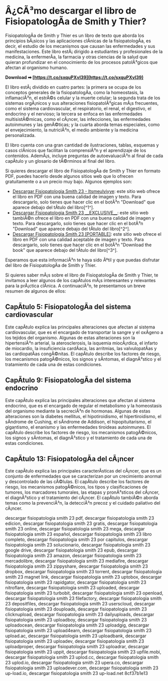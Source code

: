 # Â¿CÃ³mo descargar el libro de FisiopatologÃ­a de Smith y Thier?
 
FisiopatologÃ­a de Smith y Thier es un libro de texto que aborda los principios bÃ¡sicos y las aplicaciones clÃ­nicas de la fisiopatologÃ­a, es decir, el estudio de los mecanismos que causan las enfermedades y sus manifestaciones. Este libro estÃ¡ dirigido a estudiantes y profesionales de la medicina, la enfermerÃ­a, la farmacia y otras ciencias de la salud que quieran profundizar en el conocimiento de los procesos patolÃ³gicos que afectan al organismo humano.
 
**Download ➡ [https://t.co/sxquPXvI39](https://t.co/sxquPXvI39)**


 
El libro estÃ¡ dividido en cuatro partes: la primera se ocupa de los conceptos generales de la fisiopatologÃ­a, como la homeostasis, la inflamaciÃ³n, el estrÃ©s celular y la muerte celular; la segunda trata de los sistemas orgÃ¡nicos y sus alteraciones fisiopatolÃ³gicas mÃ¡s frecuentes, como el sistema cardiovascular, el respiratorio, el renal, el digestivo, el endocrino y el nervioso; la tercera se enfoca en las enfermedades multisistÃ©micas, como el cÃ¡ncer, las infecciones, las enfermedades autoinmunes y las genÃ©ticas; y la cuarta aborda temas especiales, como el envejecimiento, la nutriciÃ³n, el medio ambiente y la medicina personalizada.
 
El libro cuenta con una gran cantidad de ilustraciones, tablas, esquemas y casos clÃ­nicos que facilitan la comprensiÃ³n y el aprendizaje de los contenidos. AdemÃ¡s, incluye preguntas de autoevaluaciÃ³n al final de cada capÃ­tulo y un glosario de tÃ©rminos al final del libro.
 
Si quieres descargar el libro de FisiopatologÃ­a de Smith y Thier en formato PDF, puedes hacerlo desde algunos sitios web que lo ofrecen gratuitamente o a un precio muy bajo. Algunos ejemplos son:
 
- [Descargar Fisiopatologia Smith 23 - Itsmeulviyye](https://rayguargataff.tistory.com/56): este sitio web ofrece el libro en PDF con una buena calidad de imagen y texto. Para descargarlo, solo tienes que hacer clic en el botÃ³n "Download" que aparece debajo del tÃ­tulo del libro[^1^].
- [Descargar Fisiopatologia Smith 23 \_\_EXCLUSIVE\_\_](https://sway.office.com/vSnrbnSlKhRXo4sx): este sitio web tambiÃ©n ofrece el libro en PDF con una buena calidad de imagen y texto. Para descargarlo, solo tienes que hacer clic en el botÃ³n "Download" que aparece debajo del tÃ­tulo del libro[^2^].
- [Descargar Fisiopatologia Smith 23 \[PORTABLE\]](https://kidzshare.com/wp-content/uploads/2022/11/papjoce.pdf): este sitio web ofrece el libro en PDF con una calidad aceptable de imagen y texto. Para descargarlo, solo tienes que hacer clic en el botÃ³n "Download the book" que aparece debajo del tÃ­tulo del libro[^3^].

Esperamos que esta informaciÃ³n te haya sido Ãºtil y que puedas disfrutar del libro de FisiopatologÃ­a de Smith y Thier.
  
Si quieres saber mÃ¡s sobre el libro de FisiopatologÃ­a de Smith y Thier, te invitamos a leer algunos de los capÃ­tulos mÃ¡s interesantes y relevantes para la prÃ¡ctica clÃ­nica. A continuaciÃ³n, te presentamos un breve resumen de algunos de ellos:
 
## CapÃ­tulo 5: FisiopatologÃ­a del sistema cardiovascular
 
Este capÃ­tulo explica las principales alteraciones que afectan al sistema cardiovascular, que es el encargado de transportar la sangre y el oxÃ­geno a los tejidos del organismo. Algunas de estas alteraciones son la hipertensiÃ³n arterial, la aterosclerosis, la isquemia miocÃ¡rdica, el infarto de miocardio, la insuficiencia cardÃ­aca, las arritmias, las valvulopatÃ­as y las cardiopatÃ­as congÃ©nitas. El capÃ­tulo describe los factores de riesgo, los mecanismos patogÃ©nicos, los signos y sÃ­ntomas, el diagnÃ³stico y el tratamiento de cada una de estas condiciones.
 
## CapÃ­tulo 9: FisiopatologÃ­a del sistema endocrino
 
Este capÃ­tulo explica las principales alteraciones que afectan al sistema endocrino, que es el encargado de regular el metabolismo y la homeostasis del organismo mediante la secreciÃ³n de hormonas. Algunas de estas alteraciones son la diabetes mellitus, el hipotiroidismo, el hipertiroidismo, el sÃ­ndrome de Cushing, el sÃ­ndrome de Addison, el hipopituitarismo, el gigantismo, el enanismo y las enfermedades tiroideas autoinmunes. El capÃ­tulo describe los factores de riesgo, los mecanismos patogÃ©nicos, los signos y sÃ­ntomas, el diagnÃ³stico y el tratamiento de cada una de estas condiciones.
 
## CapÃ­tulo 13: FisiopatologÃ­a del cÃ¡ncer
 
Este capÃ­tulo explica las principales caracterÃ­sticas del cÃ¡ncer, que es un conjunto de enfermedades que se caracterizan por un crecimiento anormal y descontrolado de las cÃ©lulas. El capÃ­tulo describe los factores de riesgo, los mecanismos patogÃ©nicos, los tipos y clasificaciones de tumores, los marcadores tumorales, las etapas y pronÃ³sticos del cÃ¡ncer, el diagnÃ³stico y el tratamiento del cÃ¡ncer. El capÃ­tulo tambiÃ©n aborda temas como la prevenciÃ³n, la detecciÃ³n precoz y el cuidado paliativo del cÃ¡ncer.
 
descargar fisiopatologia smith 23 pdf,  descargar fisiopatologia smith 23 edicion,  descargar fisiopatologia smith 23 gratis,  descargar fisiopatologia smith 23 online,  descargar fisiopatologia smith 23 mega,  descargar fisiopatologia smith 23 español,  descargar fisiopatologia smith 23 libro completo,  descargar fisiopatologia smith 23 por capitulos,  descargar fisiopatologia smith 23 solucionario,  descargar fisiopatologia smith 23 google drive,  descargar fisiopatologia smith 23 epub,  descargar fisiopatologia smith 23 amazon,  descargar fisiopatologia smith 23 mercadolibre,  descargar fisiopatologia smith 23 mediafire,  descargar fisiopatologia smith 23 zippyshare,  descargar fisiopatologia smith 23 dropbox,  descargar fisiopatologia smith 23 torrent,  descargar fisiopatologia smith 23 magnet link,  descargar fisiopatologia smith 23 uptobox,  descargar fisiopatologia smith 23 rapidgator,  descargar fisiopatologia smith 23 nitroflare,  descargar fisiopatologia smith 23 uploaded,  descargar fisiopatologia smith 23 turbobit,  descargar fisiopatologia smith 23 openload,  descargar fisiopatologia smith 23 filefactory,  descargar fisiopatologia smith 23 depositfiles,  descargar fisiopatologia smith 23 userscloud,  descargar fisiopatologia smith 23 douploads,  descargar fisiopatologia smith 23 clicknupload,  descargar fisiopatologia smith 23 dailyuploads,  descargar fisiopatologia smith 23 uploadboy,  descargar fisiopatologia smith 23 uploadocean,  descargar fisiopatologia smith 23 uploadgig,  descargar fisiopatologia smith 23 upload4earn,  descargar fisiopatologia smith 23 upload.ac,  descargar fisiopatologia smith 23 uploadbank,  descargar fisiopatologia smith 23 uploadev,  descargar fisiopatologia smith 23 uploadproper,  descargar fisiopatologia smith 23 uploadrar,  descargar fisiopatologia smith 23 uppit,  descargar fisiopatologia smith 23 upfile.mobi,  descargar fisiopatologia smith 23 uplod.cc,  descargar fisiopatologia smith 23 uplod.io,  descargar fisiopatologia smith 23 upera.co,  descargar fisiopatologia smith 23 uploadever.com,  descargar fisiopatologia smith 23 up-load.io,  descargar fisiopatologia smith 23 up-load.net
 8cf37b1e13
 

